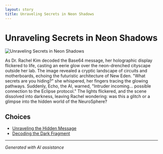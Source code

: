 ```yaml
---
layout: story
title: Unraveling Secrets in Neon Shadows
---
```


# Unraveling Secrets in Neon Shadows

![Unraveling Secrets in Neon Shadows](//Users/danielkliewer/textadventure08/text-adventure-web/temp/e24f1c95-8482-4e5a-846f-0028119f40cc/input_images/image_6.jpg)

As Dr. Rachel Kim decoded the Base64 message, her holographic display flickered to life, casting an eerie glow over the neon-drenched cityscape outside her lab. The image revealed a cryptic landscape of circuits and motherboards, echoing the futuristic architecture of New Eden. "What secrets are you hiding?" she whispered, her fingers tracing the glowing pathways. Suddenly, Echo, the AI, warned, "Intruder incoming... possible connection to the Eclipse protocol." The lights flickered, and the scene dissolved into darkness, leaving Rachel wondering: was this a glitch or a glimpse into the hidden world of the NeuroSphere?


## Choices

* [Unraveling the Hidden Message](/stories/image_11)
* [Decoding the Dark Fragment](/stories/image_8.JPG)


---
*Generated with AI assistance*
